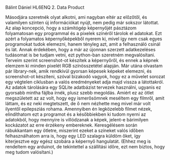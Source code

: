 Bálint Dániel HL6ENQ
2. Data Product

Másodjára szeretnék olyat alkotni, ami nagyban eltér az előzőtől, és valamilyen szinten új információkat nyújt, nem pedig már sokszor látottat. Az alap koncepció, hogy a számítógép képernyőjét pásztázom folyamatosan egy programmal és a pixelek színéről tárolok el adatokat. Ezt azért a folyamatos képernyőképekből nyerem ki, mivel így nem csak egyes programokat tudok elemezni, hanem tényleg azt, amit a felhasználó csinál és lát. 
Annak érdekében, hogy a már az újonnan szerzett adatkezeléses tudásomat is be tudjam vetni, ezt python-ban szeretném megvalósítani. Terveim szerint screenshot-ot készítek a képernyőről, és ennek a képnek elemzem ki minden pixelét RGB színösszetétel alapján. Már utána olvastam pár library-nek, amik rendkívül gyorsan képesek képeket elemezni, és screenshot-ot készíteni, szóval bizakodó vagyok, hogy ez a művelet sorozat egy végtelen ciklusban a valós eredményeket adja majd vissza a látottakról. Az adatok tárolására egy SQLite adatbázist tervezek használni, ugyanis ez gyorsabb mintha fájlba írnék, plusz szebb megoldás.
Amiért ez az ötlet megszületett az az volt, hogy egy ismerősömnek meséltem egy filmről, amit láttam, és ez neki megtetszett, de ő nem nézhette meg mivel már volt ilyentől epilepsziás rohama. Amennyiben én legközelebb filmet nézek, elindíthatom ezt a programot és a későbbiekben ki tudom nyerni az adatokból, hogy mennyire is villódzanak a képek, jelent-e bárimilyen kockázatot az erre érzékeny embereknek. 
Keresgélésem során rábukkantam egy ötletre, miszerint ezeket a színeket valós időben felhasználhatom arra is, hogy egy LED szalagra küldöm őket, így kiterjesztve egy egész szobára a képernyő hangulatát. (Ehhez meg is rendeltem egy arduinot, de tekintettel a szállítási időre, ezt nem biztos, hogy meg tudom valósítani.)
